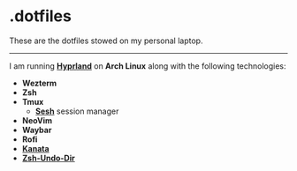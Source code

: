 # .dotfiles
These are the dotfiles stowed on my personal laptop.

---
I am running **[Hyprland](https://hyprland.org/)** on **Arch Linux** along with the following technologies:
- **Wezterm**
- **Zsh**
- **Tmux**
    - **[Sesh](https://github.com/joshmedeski/sesh)** session manager
- **NeoVim**
- **Waybar**
- **Rofi**
- **[Kanata](https://github.com/ngosi/keyboard-config)**
- **[Zsh-Undo-Dir](https://github.com/ngosi/zsh-undo-dir.git)**
